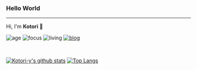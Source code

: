 ### Hello World
----------------
Hi, I'm **Kotori** 👋

![age](https://img.shields.io/badge/age-24-blue)
![focus](https://img.shields.io/badge/focus-cheminformatics-brightgreen)
![living](https://img.shields.io/badge/living-changsha-3c9)
[![blog](https://img.shields.io/badge/blog-iamkotori-blueviolet)](https://blog.iamkotori.com/)

<br />

[![Kotori-y's github stats](https://github-readme-stats.vercel.app/api?username=kotori-y&show_icons=true)](https://github.com/kotori-y) 
[![Top Langs](https://github-readme-stats.vercel.app/api/top-langs/?username=kotori-y&layout=compact)](https://github-readme-stats.vercel.app/api/top-langs/?username=kotori-y&layout=compact)


<img alt="" src="https://github-profile-trophy.vercel.app/?username=kotori-y&theme=dracula" />
